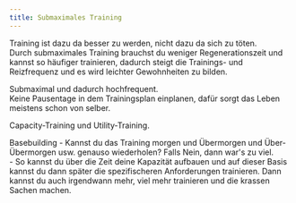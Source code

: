 ```yaml
---
title: Submaximales Training
---
```

Training ist dazu da besser zu werden, nicht dazu da sich zu töten.  
Durch submaximales Training brauchst du weniger Regenerationszeit und kannst so häufiger trainieren, dadurch steigt die Trainings- und Reizfrequenz und es wird leichter Gewohnheiten zu bilden.  

Submaximal und dadurch hochfrequent.  
Keine Pausentage in dem Trainingsplan einplanen, dafür sorgt das Leben meistens schon von selber.  

Capacity-Training und Utility-Training.  

Basebuilding
	- Kannst du das Training morgen und Übermorgen und Über-Übermorgen usw. genauso wiederholen?  Falls Nein, dann war's zu viel.  
	- So kannst du über die Zeit deine Kapazität aufbauen und auf dieser Basis kannst du dann später die spezifischeren Anforderungen trainieren.  Dann kannst du auch irgendwann mehr, viel mehr trainieren und die krassen Sachen machen.  
